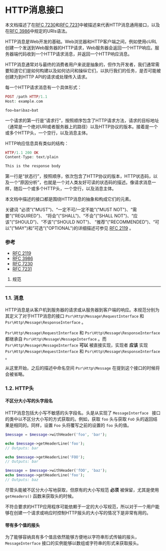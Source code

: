 HTTP消息接口
=====================

本文档描述了在[RFC 7230][]和[RFC 7231][]中被描述来代表HTTP消息通用接口，以及在[RFC 3986][]中规定的URIs语法。

[RFC 7230]:http://tools.ietf.org/html/rfc7230
[RFC 7231]:http://tools.ietf.org/html/rfc7231
[RFC 3986]:http://tools.ietf.org/html/rfc3986
[RFC 2119]: http://www.ietf.org/rfc/rfc2119.txt

HTTP消息是Web开发的基础。Web浏览器和HTTP客户端之间，例如使用cURL创建一个发送到Web服务器的HTTP请求，Web服务器会返回一个HTTP响应。服务器端代码收到一个HTTP请求消息，并返回一个HTTP响应消息。

HTTP消息通常对与最终的消费者用户来说是抽象的，但作为开发者，我们通常需要知道它们是如何构建以及如何访问和操纵它们，以执行我们的任务，是否可能被创建为到HTTP API的请求或处理传入请求。

每一个HTTP请求消息有一个具体形式：
```php
POST /path HTTP/1.1
Host: example.com

foo=bar&baz=bat
```
一个请求的第一行是“请求行”，按照顺序包含了HTTP请求方法，请求的目标地址（通常是一个绝对URI或者服务器上的路径）以及HTTP协议的版本。接着是一个或多个HTTP头，一个空行，以及消息主体。

HTTP响应信息具有类似的结构：
```php
HTTP/1.1 200 OK
Content-Type: text/plain

This is the response body
```
第一行是“状态行”，按照顺序，依次包含了HTTP协议的版本，HTTP状态码，以及一个“原因分析”，也就是一个对人类友好可读的状态码的描述。像请求消息一样，随后一个或多个HTTP头，一个空行，以及消息主体。

本文档中描述的接口都是围绕HTTP消息的抽象和构成它们的元素。

关键词 “必须”("MUST")、“一定不可/一定不能”("MUST NOT")、“需要”("REQUIRED")、
“将会”("SHALL")、“不会”("SHALL NOT")、“应该”("SHOULD")、“不该”("SHOULD NOT")、
“推荐”("RECOMMENDED")、“可以”("MAY")和”可选“("OPTIONAL")的详细描述可参见 [RFC 2119][] 。

### 参考
- [RFC 2119][]
- [RFC 3986][]
- [RFC 7230][]
- [RFC 7231][]

[RFC 2119]:http://tools.ietf.org/html/rfc2119
[RFC 3986]:http://tools.ietf.org/html/rfc3986
[RFC 7230]:http://tools.ietf.org/html/rfc7230
[RFC 7231]:http://tools.ietf.org/html/rfc7231

1. 规范
--------

### 1.1. 消息

HTTP消息是从客户机到服务器的请求或从服务器到客户端的响应。本规范分别为其定义了对于HTTP消息的接口 `Psr\Http\Message\RequestInterface` 和 `Psr\Http\Message\ResponseInterface` 。

`Psr\Http\Message\RequestInterface` 和     `Psr\Http\Message\ResponseInterface` 都继承自 `Psr\Http\Message\MessageInterface` 。而 `Psr\Http\Message\MessageInterface` **可以** 被直接实现，实现者 **应该** 实现 `Psr\Http\Message\RequestInterface` 和     `Psr\Http\Message\ResponseInterface` 。

从这里开始，之后的描述中命名空间 `Psr\Http\Message` 在提到这个接口的时候将会被省略。

### 1.2. HTTP头

#### 不区分大小写的头字段名

HTTP消息包括大小写不敏感的头字段名。头是从实现了 `MessageInterface ` 接口的类中以不区分大小写的方式获取的。例如，获取 `foo` 头与获取 `FoO` 头的返回结果是相同的。同样，设置 `Foo` 头将覆写之前的设置的 `foo` 头的值。

```php
$message = $message->withHeader('foo', 'bar');

echo $message->getHeaderLine('foo');
// Outputs: bar

echo $message->getHeaderLine('FOO');
// Outputs: bar

$message = $message->withHeader('fOO', 'baz');
echo $message->getHeaderLine('foo');
// Outputs: baz
```
尽管头能被不区分大小写地获取，但原有的大小写规范 **必须** 被保留，尤其是使用 `getHeaders()` 函数来获取头的时候。

不符合要求的HTTP应用程序可能依赖于一定的大小写规范，所以对于一个用户能够在创建一个请求或响应时控制HTTP报头的大小写的情况下是非常有用的。

#### 带有多个值的报头

为了能够容纳具有多个值且依然能够方便地以字符串形式传输的报头， `MessageInterface` 接口的实例能够以数组或字符串的形式来获取报头。












